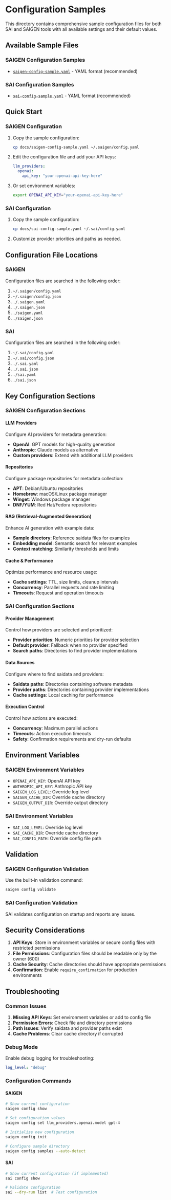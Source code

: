 # Configuration Samples

This directory contains comprehensive sample configuration files for both SAI and SAIGEN tools with all available settings and their default values.

## Available Sample Files

### SAIGEN Configuration Samples
- [`saigen-config-sample.yaml`](./saigen-config-sample.yaml) - YAML format (recommended)

### SAI Configuration Samples  
- [`sai-config-sample.yaml`](./sai-config-sample.yaml) - YAML format (recommended)

## Quick Start

### SAIGEN Configuration

1. Copy the sample configuration:
   ```bash
   cp docs/saigen-config-sample.yaml ~/.saigen/config.yaml
   ```

2. Edit the configuration file and add your API keys:
   ```yaml
   llm_providers:
     openai:
       api_key: "your-openai-api-key-here"
   ```

3. Or set environment variables:
   ```bash
   export OPENAI_API_KEY="your-openai-api-key-here"
   ```

### SAI Configuration

1. Copy the sample configuration:
   ```bash
   cp docs/sai-config-sample.yaml ~/.sai/config.yaml
   ```

2. Customize provider priorities and paths as needed.

## Configuration File Locations

### SAIGEN
Configuration files are searched in the following order:
1. `~/.saigen/config.yaml`
2. `~/.saigen/config.json`
3. `./.saigen.yaml`
4. `./.saigen.json`
5. `./saigen.yaml`
6. `./saigen.json`

### SAI
Configuration files are searched in the following order:
1. `~/.sai/config.yaml`
2. `~/.sai/config.json`
3. `./.sai.yaml`
4. `./.sai.json`
5. `./sai.yaml`
6. `./sai.json`

## Key Configuration Sections

### SAIGEN Configuration Sections

#### LLM Providers
Configure AI providers for metadata generation:
- **OpenAI**: GPT models for high-quality generation
- **Anthropic**: Claude models as alternative
- **Custom providers**: Extend with additional LLM providers

#### Repositories
Configure package repositories for metadata collection:
- **APT**: Debian/Ubuntu repositories
- **Homebrew**: macOS/Linux package manager
- **Winget**: Windows package manager
- **DNF/YUM**: Red Hat/Fedora repositories

#### RAG (Retrieval-Augmented Generation)
Enhance AI generation with example data:
- **Sample directory**: Reference saidata files for examples
- **Embedding model**: Semantic search for relevant examples
- **Context matching**: Similarity thresholds and limits

#### Cache & Performance
Optimize performance and resource usage:
- **Cache settings**: TTL, size limits, cleanup intervals
- **Concurrency**: Parallel requests and rate limiting
- **Timeouts**: Request and operation timeouts

### SAI Configuration Sections

#### Provider Management
Control how providers are selected and prioritized:
- **Provider priorities**: Numeric priorities for provider selection
- **Default provider**: Fallback when no provider specified
- **Search paths**: Directories to find provider implementations

#### Data Sources
Configure where to find saidata and providers:
- **Saidata paths**: Directories containing software metadata
- **Provider paths**: Directories containing provider implementations
- **Cache settings**: Local caching for performance

#### Execution Control
Control how actions are executed:
- **Concurrency**: Maximum parallel actions
- **Timeouts**: Action execution timeouts
- **Safety**: Confirmation requirements and dry-run defaults

## Environment Variables

### SAIGEN Environment Variables
- `OPENAI_API_KEY`: OpenAI API key
- `ANTHROPIC_API_KEY`: Anthropic API key
- `SAIGEN_LOG_LEVEL`: Override log level
- `SAIGEN_CACHE_DIR`: Override cache directory
- `SAIGEN_OUTPUT_DIR`: Override output directory

### SAI Environment Variables
- `SAI_LOG_LEVEL`: Override log level
- `SAI_CACHE_DIR`: Override cache directory
- `SAI_CONFIG_PATH`: Override config file path

## Validation

### SAIGEN Configuration Validation
Use the built-in validation command:
```bash
saigen config validate
```

### SAI Configuration Validation
SAI validates configuration on startup and reports any issues.

## Security Considerations

1. **API Keys**: Store in environment variables or secure config files with restricted permissions
2. **File Permissions**: Configuration files should be readable only by the owner (600)
3. **Cache Security**: Cache directories should have appropriate permissions
4. **Confirmation**: Enable `require_confirmation` for production environments

## Troubleshooting

### Common Issues

1. **Missing API Keys**: Set environment variables or add to config file
2. **Permission Errors**: Check file and directory permissions
3. **Path Issues**: Verify saidata and provider paths exist
4. **Cache Problems**: Clear cache directory if corrupted

### Debug Mode
Enable debug logging for troubleshooting:
```yaml
log_level: "debug"
```

### Configuration Commands

#### SAIGEN
```bash
# Show current configuration
saigen config show

# Set configuration values
saigen config set llm_providers.openai.model gpt-4

# Initialize new configuration
saigen config init

# Configure sample directory
saigen config samples --auto-detect
```

#### SAI
```bash
# Show current configuration (if implemented)
sai config show

# Validate configuration
sai --dry-run list  # Test configuration
```